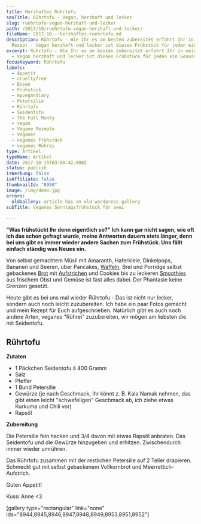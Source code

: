 ```yaml
---
title: Herzhaftes Rührtofu
seoTitle: Rührtofu - Vegan, herzhaft und lecker
slug: ruehrtofu-vegan-herzhaft-und-lecker
path: /2017/10/ruehrtofu-vegan-herzhaft-und-lecker/
fileName: 2017-10---herzhaftes-ruehrtofu.md
description: Rührtofu - Wie Ihr es am besten zubereitet erfahrt Ihr in meinem
  Rezept - Vegan herzhaft und lecker ist dieses Frühstück für jeden ein Genuss.
excerpt: Rührtofu - Wie Ihr es am besten zubereitet erfahrt Ihr in meinem Rezept
  - Vegan herzhaft und lecker ist dieses Frühstück für jeden ein Genuss.
focusKeyword: Rührtofu
labels:
  - Appetit
  - crueltyfree
  - Essen
  - Frühstück
  - myvegandiary
  - Petersilie
  - Rührtofu
  - Seidentofu
  - The Full Monty
  - vegan
  - Vegane Rezepte
  - Veganer
  - veganes Frühstück
  - veganes Rührei
type: Artikel
typeName: Artikel
date: 2017-10-15T03:00:42.000Z
status: publish
isWerbung: false
isAffiliate: false
thumbnailId: "8950"
image: /img/demo.jpg
errors:
  oldGallery: article has an old wordpress gallery
subTitle: Veganes Sonntagsfrühstück für zwei
  
---
```


**"Was frühstückt Ihr denn eigentlich so?" Ich kann gar nicht sagen, wie oft ich
das schon gefragt wurde, meine Antworten dauern stets länger, denn bei uns gibt
es immer wieder andere Sachen zum Frühstück. Uns fällt einfach ständig was Neues
ein.**

Von selbst gemachtem Müsli mit Amaranth, Haferkleie, Dinkelpops, Bananen und
Beeren, über Pancakes, [Waffeln](/2015/03/bananenwaffeln/), Brei und Porridge
selbst gebackenes [Brot](/2017/04/sesambrot-kichererbsenmehl/) mit
[Aufstrichen](/2016/10/butternut-kuerbis-mandarine-aufstrich-roh-vegan/) und
Cookies bis zu leckeren
[Smoothies](/2014/09/smoothie-fuer-den-sommer-heidelbeerliebe/) aus frischem
Obst und Gemüse ist fast alles dabei. Der Phantasie keine Grenzen gesetzt.

Heute gibt es bei uns mal wieder Rührtofu - Das ist nicht nur lecker, sondern
auch noch leicht zuzubereiten. Ich habe ein paar Fotos gemacht und mein Rezept
für Euch aufgeschrieben. Natürlich gibt es auch noch andere Arten, veganes
"Rührei" zuzubereiten, wir mögen am liebsten die mit Seidentofu.

## Rührtofu

**Zutaten**

- 1 Päckchen Seidentofu á 400 Gramm
- Salz
- Pfeffer
- 1 Bund Petersilie
- Gewürze (je nach Geschmack, Ihr könnt z. B. Kala Namak nehmen, das gibt einen
  leicht "schwefeligen" Geschmack ab, ich ziehe etwas Kurkuma und Chili vor)
- Rapsöl

**Zubereitung**

Die Petersilie fein hacken und 3/4 davon mit etwas Rapsöl anbraten. Das
Seidentofu und die Gewürze hinzugeben und erhitzen. Zwischendurch immer wieder
umrühren.

Das Rührtofu zusammen mit der restlichen Petersilie auf 2 Teller drapieren.
Schmeckt gut mit selbst gebackenem Vollkornbrot und Meerrettich-Aufstrich.

Guten Appetit!

Kussi Anne &lt;3

[gallery type="rectangular" link="none"
ids="8944,8945,8946,8947,8948,8949,8953,8951,8952"]

  